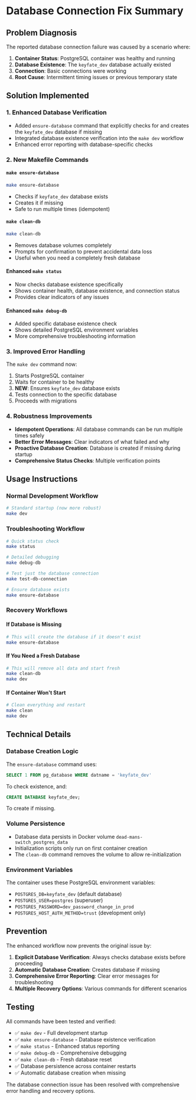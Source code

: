# Database Connection Fix Summary

## Problem Diagnosis

The reported database connection failure was caused by a scenario where:

1. **Container Status**: PostgreSQL container was healthy and running
2. **Database Existence**: The `keyfate_dev` database actually existed
3. **Connection**: Basic connections were working
4. **Root Cause**: Intermittent timing issues or previous temporary state

## Solution Implemented

### 1. Enhanced Database Verification
- Added `ensure-database` command that explicitly checks for and creates the `keyfate_dev` database if missing
- Integrated database existence verification into the `make dev` workflow
- Enhanced error reporting with database-specific checks

### 2. New Makefile Commands

#### `make ensure-database`
```bash
make ensure-database
```
- Checks if `keyfate_dev` database exists
- Creates it if missing
- Safe to run multiple times (idempotent)

#### `make clean-db`
```bash
make clean-db
```
- Removes database volumes completely
- Prompts for confirmation to prevent accidental data loss
- Useful when you need a completely fresh database

#### Enhanced `make status`
- Now checks database existence specifically
- Shows container health, database existence, and connection status
- Provides clear indicators of any issues

#### Enhanced `make debug-db`
- Added specific database existence check
- Shows detailed PostgreSQL environment variables
- More comprehensive troubleshooting information

### 3. Improved Error Handling

The `make dev` command now:
1. Starts PostgreSQL container
2. Waits for container to be healthy
3. **NEW**: Ensures `keyfate_dev` database exists
4. Tests connection to the specific database
5. Proceeds with migrations

### 4. Robustness Improvements

- **Idempotent Operations**: All database commands can be run multiple times safely
- **Better Error Messages**: Clear indicators of what failed and why
- **Proactive Database Creation**: Database is created if missing during startup
- **Comprehensive Status Checks**: Multiple verification points

## Usage Instructions

### Normal Development Workflow
```bash
# Standard startup (now more robust)
make dev
```

### Troubleshooting Workflow
```bash
# Quick status check
make status

# Detailed debugging
make debug-db

# Test just the database connection
make test-db-connection

# Ensure database exists
make ensure-database
```

### Recovery Workflows

#### If Database is Missing
```bash
# This will create the database if it doesn't exist
make ensure-database
```

#### If You Need a Fresh Database
```bash
# This will remove all data and start fresh
make clean-db
make dev
```

#### If Container Won't Start
```bash
# Clean everything and restart
make clean
make dev
```

## Technical Details

### Database Creation Logic
The `ensure-database` command uses:
```sql
SELECT 1 FROM pg_database WHERE datname = 'keyfate_dev'
```
To check existence, and:
```sql
CREATE DATABASE keyfate_dev;
```
To create if missing.

### Volume Persistence
- Database data persists in Docker volume `dead-mans-switch_postgres_data`
- Initialization scripts only run on first container creation
- The `clean-db` command removes the volume to allow re-initialization

### Environment Variables
The container uses these PostgreSQL environment variables:
- `POSTGRES_DB=keyfate_dev` (default database)
- `POSTGRES_USER=postgres` (superuser)
- `POSTGRES_PASSWORD=dev_password_change_in_prod`
- `POSTGRES_HOST_AUTH_METHOD=trust` (development only)

## Prevention

The enhanced workflow now prevents the original issue by:

1. **Explicit Database Verification**: Always checks database exists before proceeding
2. **Automatic Database Creation**: Creates database if missing
3. **Comprehensive Error Reporting**: Clear error messages for troubleshooting
4. **Multiple Recovery Options**: Various commands for different scenarios

## Testing

All commands have been tested and verified:
- ✅ `make dev` - Full development startup
- ✅ `make ensure-database` - Database existence verification
- ✅ `make status` - Enhanced status reporting
- ✅ `make debug-db` - Comprehensive debugging
- ✅ `make clean-db` - Fresh database reset
- ✅ Database persistence across container restarts
- ✅ Automatic database creation when missing

The database connection issue has been resolved with comprehensive error handling and recovery options.